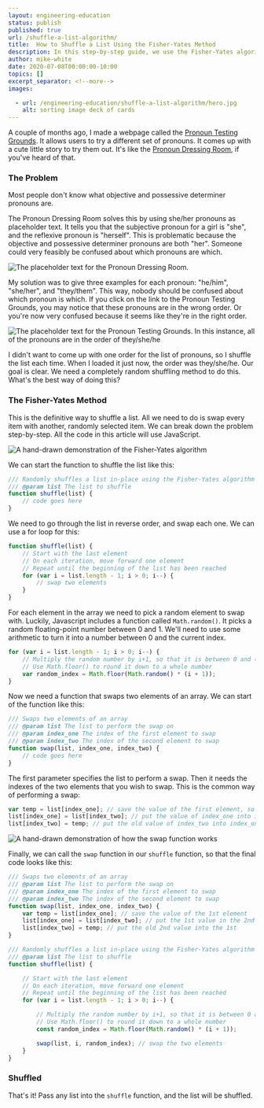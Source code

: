 ```yaml
---
layout: engineering-education
status: publish
published: true
url: /shuffle-a-list-algorithm/
title:  How to Shuffle a List Using the Fisher-Yates Method
description: In this step-by-step guide, we use the Fisher-Yates algorithm to shuffle a list using JavaScript.
author: mike-white
date: 2020-07-08T00:00:00-10:00
topics: []
excerpt_separator: <!--more-->
images:

  - url: /engineering-education/shuffle-a-list-algorithm/hero.jpg
    alt: sorting image deck of cards
---
```

A couple of months ago, I made a webpage called the [Pronoun Testing Grounds](https://botahamec.github.io/pronoun_test/). It allows users to try a different set of pronouns. It comes up with a cute little story to try them out. It's like the [Pronoun Dressing Room](http://www.pronouns.failedslacker.com/), if you've heard of that.
<!--more-->

### The Problem
Most people don't know what objective and possessive determiner pronouns are.

The Pronoun Dressing Room solves this by using she/her pronouns as placeholder text. It tells you that the subjective pronoun for a girl is "she", and the reflexive pronoun is "herself". This is problematic because the objective and possessive determiner pronouns are both "her". Someone could very feasibly be confused about which pronouns are which.

![The placeholder text for the Pronoun Dressing Room.](/engineering-education/shuffle-a-list-algorithm/dressing_room.png)

My solution was to give three examples for each pronoun: "he/him", "she/her", and "they/them". This way, nobody should be confused about which pronoun is which. If you click on the link to the Pronoun Testing Grounds, you may notice that these pronouns are in the wrong order. Or you're now very confused because it seems like they're in the right order.

![The placeholder text for the Pronoun Testing Grounds. In this instance, all of the pronouns are in the order of they/she/he](/engineering-education/shuffle-a-list-algorithm/placeholders.png)

I didn't want to come up with one order for the list of pronouns, so I shuffle the list each time. When I loaded it just now, the order was they/she/he. Our goal is clear. We need a completely random shuffling method to do this. What's the best way of doing this?

### The Fisher-Yates Method

This is the definitive way to shuffle a list. All we need to do is swap every item with another, randomly selected item. We can break down the problem step-by-step. All the code in this article will use JavaScript.

![A hand-drawn demonstration of the Fisher-Yates algorithm](/engineering-education/shuffle-a-list-algorithm/fisher_yates.jpg)

We can start the function to shuffle the list like this:

```javascript
/// Randomly shuffles a list in-place using the Fisher-Yates algorithm
/// @param list The list to shuffle
function shuffle(list) {
    // code goes here
}
```

We need to go through the list in reverse order, and swap each one. We can use a for loop for this:

```javascript
function shuffle(list) {
    // Start with the last element
    // On each iteration, move forward one element
    // Repeat until the beginning of the list has been reached
    for (var i = list.length - 1; i > 0; i--) {
        // swap two elements
    }
}
```

For each element in the array we need to pick a random element to swap with. Luckily, Javascript includes a function called `Math.random()`. It picks a random floating-point number between 0 and 1. We'll need to use some arithmetic to turn it into a number between 0 and the current index.

```javascript
for (var i = list.length - 1; i > 0; i--) {
    // Multiply the random number by i+1, so that it is between 0 and (i + 1)
    // Use Math.floor() to round it down to a whole number
    var random_index = Math.floor(Math.random() * (i + 1));
}
```

Now we need a function that swaps two elements of an array. We can start of the function like this:

```javascript
/// Swaps two elements of an array
/// @param list The list to perform the swap on
/// @param index_one The index of the first element to swap
/// @param index_two The index of the second element to swap
function swap(list, index_one, index_two) {
    // code goes here
}
```

The first parameter specifies the list to perform a swap. Then it needs the indexes of the two elements that you wish to swap. This is the common way of performing a swap:

```javascript
var temp = list[index_one]; // save the value of the first element, so it's not overwritten
list[index_one] = list[index_two]; // put the value of index_one into index_two
list[index_two] = temp; // put the old value of index_two into index_one
```

![A hand-drawn demonstration of how the swap function works](/engineering-education/shuffle-a-list-algorithm/swap.jpg)

Finally, we can call the `swap` function in our `shuffle` function, so that the final code looks like this:

```javascript
/// Swaps two elements of an array
/// @param list The list to perform the swap on
/// @param index_one The index of the first element to swap
/// @param index_two The index of the second element to swap
function swap(list, index_one, index_two) {
    var temp = list[index_one]; // save the value of the 1st element
    list[index_one] = list[index_two]; // put the 1st value in the 2nd
    list[index_two] = temp; // put the old 2nd value into the 1st
}

/// Randomly shuffles a list in-place using the Fisher-Yates algorithm
/// @param list The list to shuffle
function shuffle(list) {

    // Start with the last element
    // On each iteration, move forward one element
    // Repeat until the beginning of the list has been reached
    for (var i = list.length - 1; i > 0; i--) {

        // Multiply the random number by i+1, so that it is between 0 and i+1
        // Use Math.floor() to round it down to a whole number
        const random_index = Math.floor(Math.random() * (i + 1));

        swap(list, i, random_index); // swap the two elements
    }
}
```

### Shuffled
That's it! Pass any list into the `shuffle` function, and the list will be shuffled.
